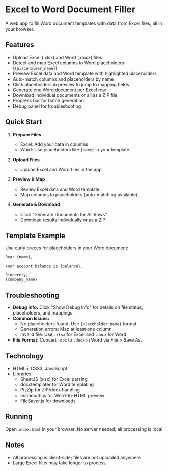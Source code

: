 # Excel to Word Document Filler

A web app to fill Word document templates with data from Excel files, all in your browser.

## Features

- Upload Excel (.xlsx) and Word (.docx) files
- Detect and map Excel columns to Word placeholders (`{placeholder_name}`)
- Preview Excel data and Word template with highlighted placeholders
- Auto-match columns and placeholders by name
- Click placeholders in preview to jump to mapping fields
- Generate one Word document per Excel row
- Download individual documents or all as a ZIP file
- Progress bar for batch generation
- Debug panel for troubleshooting

## Quick Start

1. **Prepare Files**
   - Excel: Add your data in columns
   - Word: Use placeholders like `{name}` in your template

2. **Upload Files**
   - Upload Excel and Word files in the app

3. **Preview & Map**
   - Review Excel data and Word template
   - Map columns to placeholders (auto-matching available)

4. **Generate & Download**
   - Click "Generate Documents for All Rows"
   - Download results individually or as a ZIP

## Template Example

Use curly braces for placeholders in your Word document:

```
Dear {name},

Your account balance is {balance}.

Sincerely,
{company_name}
```

## Troubleshooting

- **Debug Info:** Click "Show Debug Info" for details on file status, placeholders, and mappings.
- **Common Issues:**
  - No placeholders found: Use `{placeholder_name}` format
  - Generation errors: Map at least one column
  - Invalid file: Use `.xlsx` for Excel and `.docx` for Word
- **File Format:** Convert `.doc` to `.docx` in Word via File > Save As.

## Technology

- HTML5, CSS3, JavaScript
- Libraries:
  - SheetJS (xlsx) for Excel parsing
  - docxtemplater for Word templating
  - PizZip for ZIP/docx handling
  - mammoth.js for Word-to-HTML preview
  - FileSaver.js for downloads

## Running

Open `index.html` in your browser. No server needed; all processing is local.

## Notes

- All processing is client-side; files are not uploaded anywhere.
- Large Excel files may take longer to process.
